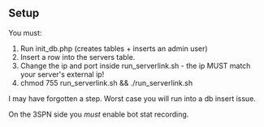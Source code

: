## Setup
You must:

1. Run init_db.php (creates tables + inserts an admin user)
2. Insert a row into the servers table.
3. Change the ip and port inside run_serverlink.sh - the ip MUST match your server's external ip!
4. chmod 755 run_serverlink.sh && ./run_serverlink.sh

I may have forgotten a step. Worst case you will run into a db insert issue.

On the 3SPN side you *must* enable bot stat recording.
